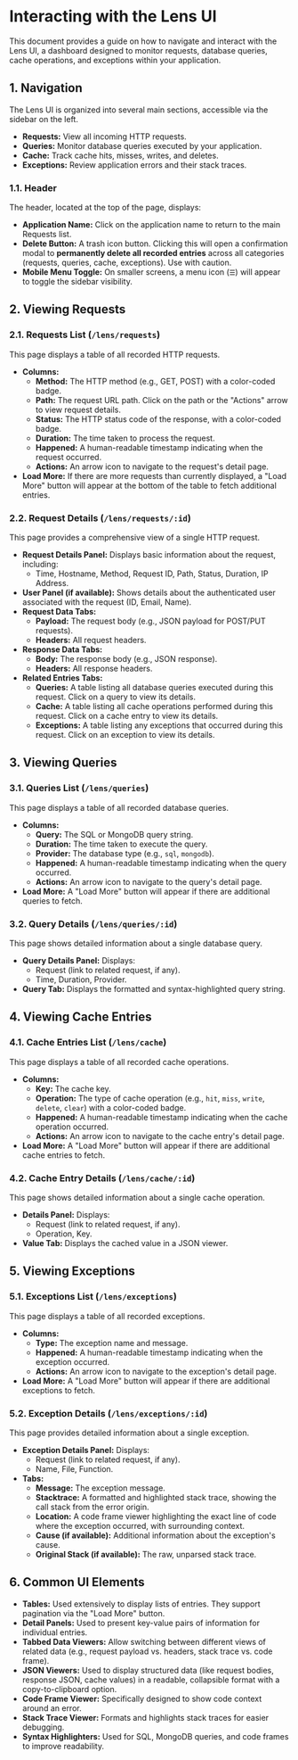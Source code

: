 # Interacting with the Lens UI

This document provides a guide on how to navigate and interact with the Lens UI, a dashboard designed to monitor requests, database queries, cache operations, and exceptions within your application.

## 1. Navigation

The Lens UI is organized into several main sections, accessible via the sidebar on the left.

*   **Requests:** View all incoming HTTP requests.
*   **Queries:** Monitor database queries executed by your application.
*   **Cache:** Track cache hits, misses, writes, and deletes.
*   **Exceptions:** Review application errors and their stack traces.

### 1.1. Header

The header, located at the top of the page, displays:
*   **Application Name:** Click on the application name to return to the main Requests list.
*   **Delete Button:** A trash icon button. Clicking this will open a confirmation modal to **permanently delete all recorded entries** across all categories (requests, queries, cache, exceptions). Use with caution.
*   **Mobile Menu Toggle:** On smaller screens, a menu icon (`☰`) will appear to toggle the sidebar visibility.

## 2. Viewing Requests

### 2.1. Requests List (`/lens/requests`)

This page displays a table of all recorded HTTP requests.

*   **Columns:**
    *   **Method:** The HTTP method (e.g., GET, POST) with a color-coded badge.
    *   **Path:** The request URL path. Click on the path or the "Actions" arrow to view request details.
    *   **Status:** The HTTP status code of the response, with a color-coded badge.
    *   **Duration:** The time taken to process the request.
    *   **Happened:** A human-readable timestamp indicating when the request occurred.
    *   **Actions:** An arrow icon to navigate to the request's detail page.
*   **Load More:** If there are more requests than currently displayed, a "Load More" button will appear at the bottom of the table to fetch additional entries.

### 2.2. Request Details (`/lens/requests/:id`)

This page provides a comprehensive view of a single HTTP request.

*   **Request Details Panel:** Displays basic information about the request, including:
    *   Time, Hostname, Method, Request ID, Path, Status, Duration, IP Address.
*   **User Panel (if available):** Shows details about the authenticated user associated with the request (ID, Email, Name).
*   **Request Data Tabs:**
    *   **Payload:** The request body (e.g., JSON payload for POST/PUT requests).
    *   **Headers:** All request headers.
*   **Response Data Tabs:**
    *   **Body:** The response body (e.g., JSON response).
    *   **Headers:** All response headers.
*   **Related Entries Tabs:**
    *   **Queries:** A table listing all database queries executed during this request. Click on a query to view its details.
    *   **Cache:** A table listing all cache operations performed during this request. Click on a cache entry to view its details.
    *   **Exceptions:** A table listing any exceptions that occurred during this request. Click on an exception to view its details.

## 3. Viewing Queries

### 3.1. Queries List (`/lens/queries`)

This page displays a table of all recorded database queries.

*   **Columns:**
    *   **Query:** The SQL or MongoDB query string.
    *   **Duration:** The time taken to execute the query.
    *   **Provider:** The database type (e.g., `sql`, `mongodb`).
    *   **Happened:** A human-readable timestamp indicating when the query occurred.
    *   **Actions:** An arrow icon to navigate to the query's detail page.
*   **Load More:** A "Load More" button will appear if there are additional queries to fetch.

### 3.2. Query Details (`/lens/queries/:id`)

This page shows detailed information about a single database query.

*   **Query Details Panel:** Displays:
    *   Request (link to related request, if any).
    *   Time, Duration, Provider.
*   **Query Tab:** Displays the formatted and syntax-highlighted query string.

## 4. Viewing Cache Entries

### 4.1. Cache Entries List (`/lens/cache`)

This page displays a table of all recorded cache operations.

*   **Columns:**
    *   **Key:** The cache key.
    *   **Operation:** The type of cache operation (e.g., `hit`, `miss`, `write`, `delete`, `clear`) with a color-coded badge.
    *   **Happened:** A human-readable timestamp indicating when the cache operation occurred.
    *   **Actions:** An arrow icon to navigate to the cache entry's detail page.
*   **Load More:** A "Load More" button will appear if there are additional cache entries to fetch.

### 4.2. Cache Entry Details (`/lens/cache/:id`)

This page shows detailed information about a single cache operation.

*   **Details Panel:** Displays:
    *   Request (link to related request, if any).
    *   Operation, Key.
*   **Value Tab:** Displays the cached value in a JSON viewer.

## 5. Viewing Exceptions

### 5.1. Exceptions List (`/lens/exceptions`)

This page displays a table of all recorded exceptions.

*   **Columns:**
    *   **Type:** The exception name and message.
    *   **Happened:** A human-readable timestamp indicating when the exception occurred.
    *   **Actions:** An arrow icon to navigate to the exception's detail page.
*   **Load More:** A "Load More" button will appear if there are additional exceptions to fetch.

### 5.2. Exception Details (`/lens/exceptions/:id`)

This page provides detailed information about a single exception.

*   **Exception Details Panel:** Displays:
    *   Request (link to related request, if any).
    *   Name, File, Function.
*   **Tabs:**
    *   **Message:** The exception message.
    *   **Stacktrace:** A formatted and highlighted stack trace, showing the call stack from the error origin.
    *   **Location:** A code frame viewer highlighting the exact line of code where the exception occurred, with surrounding context.
    *   **Cause (if available):** Additional information about the exception's cause.
    *   **Original Stack (if available):** The raw, unparsed stack trace.

## 6. Common UI Elements

*   **Tables:** Used extensively to display lists of entries. They support pagination via the "Load More" button.
*   **Detail Panels:** Used to present key-value pairs of information for individual entries.
*   **Tabbed Data Viewers:** Allow switching between different views of related data (e.g., request payload vs. headers, stack trace vs. code frame).
*   **JSON Viewers:** Used to display structured data (like request bodies, response JSON, cache values) in a readable, collapsible format with a copy-to-clipboard option.
*   **Code Frame Viewer:** Specifically designed to show code context around an error.
*   **Stack Trace Viewer:** Formats and highlights stack traces for easier debugging.
*   **Syntax Highlighters:** Used for SQL, MongoDB queries, and code frames to improve readability.
